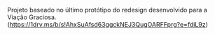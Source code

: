 Projeto baseado no último protótipo do redesign desenvolvido para a Viação Graciosa.
(https://1drv.ms/b/s!AhxSuAfsd63ggckNEJ3QugOARFFprg?e=fdiL9z)
